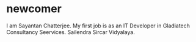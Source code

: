 # newcomer
I am Sayantan Chatterjee.
My first job is as an IT Developer in Gladiatech Consultancy Seervices.
Sailendra Sircar Vidyalaya.
